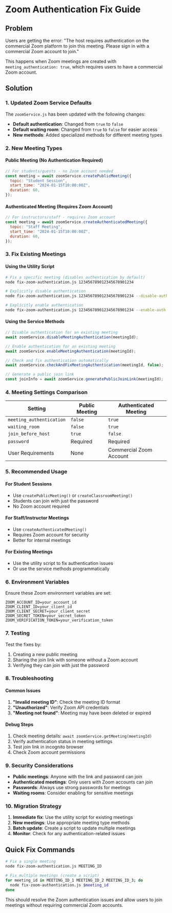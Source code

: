 # Zoom Authentication Fix Guide

## Problem

Users are getting the error: "The host requires authentication on the commercial Zoom platform to join this meeting. Please sign in with a commercial Zoom account to join."

This happens when Zoom meetings are created with `meeting_authentication: true`, which requires users to have a commercial Zoom account.

## Solution

### 1. Updated Zoom Service Defaults

The `zoomService.js` has been updated with the following changes:

- **Default authentication**: Changed from `true` to `false`
- **Default waiting room**: Changed from `true` to `false` for easier access
- **New methods**: Added specialized methods for different meeting types

### 2. New Meeting Types

#### Public Meeting (No Authentication Required)

```javascript
// For students/guests - no Zoom account needed
const meeting = await zoomService.createPublicMeeting({
  topic: "Student Session",
  start_time: "2024-01-15T10:00:00Z",
  duration: 60,
});
```

#### Authenticated Meeting (Requires Zoom Account)

```javascript
// For instructors/staff - requires Zoom account
const meeting = await zoomService.createAuthenticatedMeeting({
  topic: "Staff Meeting",
  start_time: "2024-01-15T10:00:00Z",
  duration: 60,
});
```

### 3. Fix Existing Meetings

#### Using the Utility Script

```bash
# Fix a specific meeting (disables authentication by default)
node fix-zoom-authentication.js 123456789012345678901234

# Explicitly disable authentication
node fix-zoom-authentication.js 123456789012345678901234 --disable-auth

# Explicitly enable authentication
node fix-zoom-authentication.js 123456789012345678901234 --enable-auth
```

#### Using the Service Methods

```javascript
// Disable authentication for an existing meeting
await zoomService.disableMeetingAuthentication(meetingId);

// Enable authentication for an existing meeting
await zoomService.enableMeetingAuthentication(meetingId);

// Check and fix authentication automatically
await zoomService.checkAndFixMeetingAuthentication(meetingId, false);

// Generate a public join link
const joinInfo = await zoomService.generatePublicJoinLink(meetingId);
```

### 4. Meeting Settings Comparison

| Setting                  | Public Meeting | Authenticated Meeting   |
| ------------------------ | -------------- | ----------------------- |
| `meeting_authentication` | `false`        | `true`                  |
| `waiting_room`           | `false`        | `true`                  |
| `join_before_host`       | `true`         | `false`                 |
| `password`               | Required       | Required                |
| User Requirements        | None           | Commercial Zoom Account |

### 5. Recommended Usage

#### For Student Sessions

- Use `createPublicMeeting()` or `createClassroomMeeting()`
- Students can join with just the password
- No Zoom account required

#### For Staff/Instructor Meetings

- Use `createAuthenticatedMeeting()`
- Requires Zoom account for security
- Better for internal meetings

#### For Existing Meetings

- Use the utility script to fix authentication issues
- Or use the service methods programmatically

### 6. Environment Variables

Ensure these Zoom environment variables are set:

```env
ZOOM_ACCOUNT_ID=your_account_id
ZOOM_CLIENT_ID=your_client_id
ZOOM_CLIENT_SECRET=your_client_secret
ZOOM_SECRET_TOKEN=your_secret_token
ZOOM_VERIFICATION_TOKEN=your_verification_token
```

### 7. Testing

Test the fixes by:

1. Creating a new public meeting
2. Sharing the join link with someone without a Zoom account
3. Verifying they can join with just the password

### 8. Troubleshooting

#### Common Issues

1. **"Invalid meeting ID"**: Check the meeting ID format
2. **"Unauthorized"**: Verify Zoom API credentials
3. **"Meeting not found"**: Meeting may have been deleted or expired

#### Debug Steps

1. Check meeting details: `await zoomService.getMeeting(meetingId)`
2. Verify authentication status in meeting settings
3. Test join link in incognito browser
4. Check Zoom account permissions

### 9. Security Considerations

- **Public meetings**: Anyone with the link and password can join
- **Authenticated meetings**: Only users with Zoom accounts can join
- **Passwords**: Always use strong passwords for meetings
- **Waiting rooms**: Consider enabling for sensitive meetings

### 10. Migration Strategy

1. **Immediate fix**: Use the utility script for existing meetings
2. **New meetings**: Use appropriate meeting type methods
3. **Batch update**: Create a script to update multiple meetings
4. **Monitor**: Check for any authentication-related issues

## Quick Fix Commands

```bash
# Fix a single meeting
node fix-zoom-authentication.js MEETING_ID

# Fix multiple meetings (create a script)
for meeting_id in MEETING_ID_1 MEETING_ID_2 MEETING_ID_3; do
  node fix-zoom-authentication.js $meeting_id
done
```

This should resolve the Zoom authentication issues and allow users to join meetings without requiring commercial Zoom accounts.

